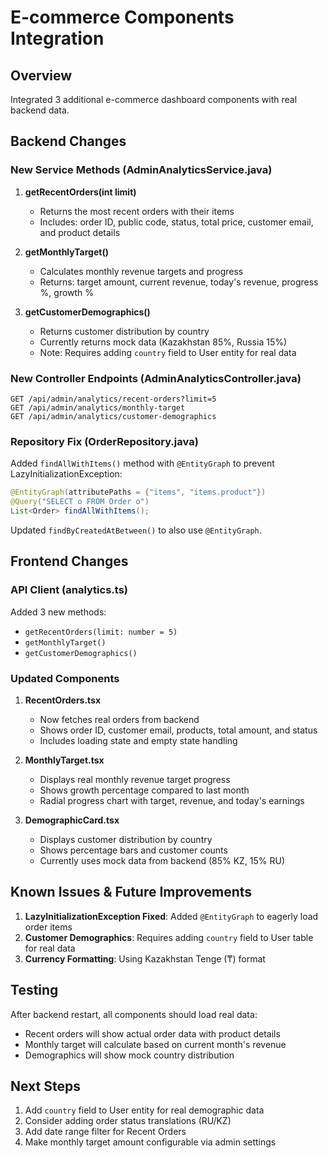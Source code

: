 # E-commerce Components Integration

## Overview
Integrated 3 additional e-commerce dashboard components with real backend data.

## Backend Changes

### New Service Methods (AdminAnalyticsService.java)

1. **getRecentOrders(int limit)**
   - Returns the most recent orders with their items
   - Includes: order ID, public code, status, total price, customer email, and product details
   
2. **getMonthlyTarget()**
   - Calculates monthly revenue targets and progress
   - Returns: target amount, current revenue, today's revenue, progress %, growth %
   
3. **getCustomerDemographics()**
   - Returns customer distribution by country
   - Currently returns mock data (Kazakhstan 85%, Russia 15%)
   - Note: Requires adding `country` field to User entity for real data

### New Controller Endpoints (AdminAnalyticsController.java)

```
GET /api/admin/analytics/recent-orders?limit=5
GET /api/admin/analytics/monthly-target
GET /api/admin/analytics/customer-demographics
```

### Repository Fix (OrderRepository.java)

Added `findAllWithItems()` method with `@EntityGraph` to prevent LazyInitializationException:
```java
@EntityGraph(attributePaths = {"items", "items.product"})
@Query("SELECT o FROM Order o")
List<Order> findAllWithItems();
```

Updated `findByCreatedAtBetween()` to also use `@EntityGraph`.

## Frontend Changes

### API Client (analytics.ts)

Added 3 new methods:
- `getRecentOrders(limit: number = 5)`
- `getMonthlyTarget()`
- `getCustomerDemographics()`

### Updated Components

1. **RecentOrders.tsx**
   - Now fetches real orders from backend
   - Shows order ID, customer email, products, total amount, and status
   - Includes loading state and empty state handling

2. **MonthlyTarget.tsx**
   - Displays real monthly revenue target progress
   - Shows growth percentage compared to last month
   - Radial progress chart with target, revenue, and today's earnings

3. **DemographicCard.tsx**
   - Displays customer distribution by country
   - Shows percentage bars and customer counts
   - Currently uses mock data from backend (85% KZ, 15% RU)

## Known Issues & Future Improvements

1. **LazyInitializationException Fixed**: Added `@EntityGraph` to eagerly load order items
2. **Customer Demographics**: Requires adding `country` field to User table for real data
3. **Currency Formatting**: Using Kazakhstan Tenge (₸) format

## Testing

After backend restart, all components should load real data:
- Recent orders will show actual order data with product details
- Monthly target will calculate based on current month's revenue
- Demographics will show mock country distribution

## Next Steps

1. Add `country` field to User entity for real demographic data
2. Consider adding order status translations (RU/KZ)
3. Add date range filter for Recent Orders
4. Make monthly target amount configurable via admin settings
